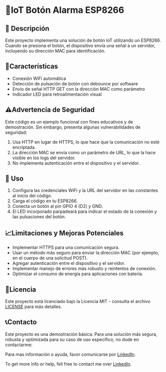 # 🔴IoT Botón Alarma ESP8266

## 📄 Descripción
Este proyecto implementa una solución de botón IoT utilizando un ESP8266. Cuando se presiona el botón, el dispositivo envía una señal a un servidor, incluyendo su dirección MAC para identificación.

## 🌟Características
- Conexión WiFi automática
- Detección de pulsación de botón con debounce por software
- Envío de señal HTTP GET con la dirección MAC como parámetro
- Indicador LED para retroalimentación visual

## ⚠️Advertencia de Seguridad
Este código es un ejemplo funcional con fines educativos y de demostración. Sin embargo, presenta algunas vulnerabilidades de seguridad:

1. Usa HTTP en lugar de HTTPS, lo que hace que la comunicación no esté encriptada.
2. La dirección MAC se envía como un parámetro de URL, lo que la hace visible en los logs del servidor.
3. No implementa autenticación entre el dispositivo y el servidor.

## 🚀 Uso
1. Configura las credenciales WiFi y la URL del servidor en las constantes al inicio del código.
2. Carga el código en tu ESP8266.
3. Conecta un botón al pin GPIO 4 (D2) y GND.
4. El LED incorporado parpadeará para indicar el estado de la conexión y las pulsaciones del botón.

## 📈Limitaciones y Mejoras Potenciales
- Implementar HTTPS para una comunicación segura.
- Usar un método más seguro para enviar la dirección MAC (por ejemplo, en el cuerpo de una solicitud POST).
- Agregar autenticación entre el dispositivo y el servidor.
- Implementar manejo de errores más robusto y reintentos de conexión.
- Optimizar el consumo de energía para aplicaciones con batería.

## 📜Licencia

Este proyecto está licenciado bajo la Licencia MIT - consulta el archivo [LICENSE](LICENSE) para más detalles.

## 📞Contacto
Este proyecto es una demostración básica. Para una solución más segura, robusta y optimizada para su caso de uso específico, no dude en contactarme:

Para mas información o ayuda, favor comunicarse por [LinkedIn](https://www.linkedin.com/in/arland-michelena/).

To get more info or help, fell free to contact me over [LinkedIn](https://www.linkedin.com/in/arland-michelena/).
